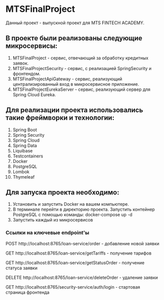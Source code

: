 # MTSFinalProject

Данный проект - выпускной проект для MTS FINTECH ACADEMY.

## В проекте были реализованы следующие микросервисы:
1. MTSFinalProject - сервис, отвечающий за обработку кредитных заявок.
2. MTSFinalProjectSecurity - сервис, с реализацией SpringSecurity и фронтендом. 
3. MTSFinalProjectApiGateway - сервис, реализующий централизированный вход в микросервисное приложение.
4. MTSFinalProjectEurekaServer - сервис, реализующий сервер для Spring Cloud Eureka.

## Для реализации проекта использовались такие фреймворки и технологии:
1. Spring Boot
2. Spring Security
3. Spring Cloud
4. Spring Data 
5. Liquibase
6. Testcontainers
7. Docker
8. PostgreSQL
9. Lombok
10. Thymeleaf


## Для запуска проекта необходимо:
1. Установить и запустить Docker на вашем компьютере.
2. В терминале перейти в директорию проекта. Запустить контейнер PostgreSQL с помощью команды: docker-compose up -d
3. Запустить каждый из микросервисов

### Ссылки на ключевые endpoint'ы
POST   http://localhost:8765/loan-service/order - добавление новой заявки  

GET    http://localhost:8765/loan-service/getTariffs - получение тарифов  

GET    http://localhost:8765/loan-service/getStatusOrder - получение статуса заявки  

DELETE http://localhost:8765/loan-service/deleteOrder - удаление заявки

GET http://localhost:8765/security-service/auth/login - стартовая страница фронтенда

